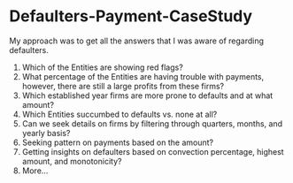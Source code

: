 # Defaulters-Payment-CaseStudy
My approach was to get all the answers that I was aware of regarding defaulters.

1.	Which of the Entities are showing red flags?
2.	What percentage of the Entities are having trouble with payments, however, there are still a large profits from these firms? 
3.	Which established year firms are more prone to defaults and at what amount?
4.	Which Entities succumbed to defaults vs. none at all?
5.	Can we seek details on firms by filtering through quarters, months, and yearly basis?
6.	Seeking pattern on payments based on the amount?
7.	Getting insights on defaulters based on convection percentage, highest amount, and monotonicity?
8.	More…

